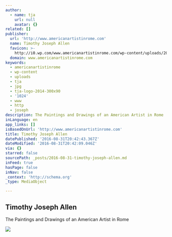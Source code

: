 ```yaml
---
author:
  - name: tja
    url: null
    avatar: {}
related: []
publisher:
  url: 'http://www.americanartistinrome.com'
  name: Timothy Joseph Allen
  favicon: >-
    http://i0.wp.com/www.americanartistinrome.com/wp-content/uploads/2015/08/cropped-favicon-flat.png?fit=192%2C192
  domain: www.americanartistinrome.com
keywords:
  - americanartistinrome
  - wp-content
  - uploads
  - tja
  - jpg
  - tja-logo-2014-300x90
  - '1024'
  - www
  - http
  - joseph
description: The Paintings and Drawings of an American Artist in Rome
inLanguage: en
app_links: []
isBasedOnUrl: 'http://www.americanartistinrome.com'
title: Timothy Joseph Allen
datePublished: '2016-08-31T20:42:43.367Z'
dateModified: '2016-08-31T20:42:09.046Z'
via: {}
starred: false
sourcePath: _posts/2016-08-31-timothy-joseph-allen.md
inFeed: true
hasPage: false
inNav: false
_context: 'http://schema.org'
_type: MediaObject

---
```

<article style=""><h1>Timothy Joseph Allen</h1><p>The Paintings and Drawings of an American Artist in Rome</p><img src="http://i0.wp.com/www.americanartistinrome.com/wp-content/uploads/2015/08/cropped-favicon-flat.png?fit=512%2C512" /></article>